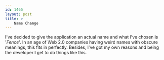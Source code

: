```yaml
---
id: 1465
layout: post
title: >
    Name Change
---
```


I've decided to give the application an actual name and what I've chosen is '<em>Fence</em>'. In an age of Web 2.0 companies having weird names with obscure meanings, this fits in perfectly. Besides, I've got my own reasons and being the developer I get to do things like this.

